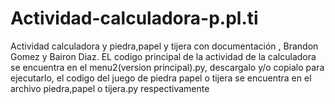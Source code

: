 # Actividad-calculadora-p.pl.ti
Actividad calculadora y piedra,papel y tijera con documentación , Brandon Gomez y Bairon Diaz.
EL codigo principal de la actividad de la calculadora se encuentra en el menu2(version principal).py, descargalo y/o copialo para ejecutarlo, el codigo del juego de piedra papel o tijera se encuentra en el archivo piedra,papel o tijera.py respectivamente
